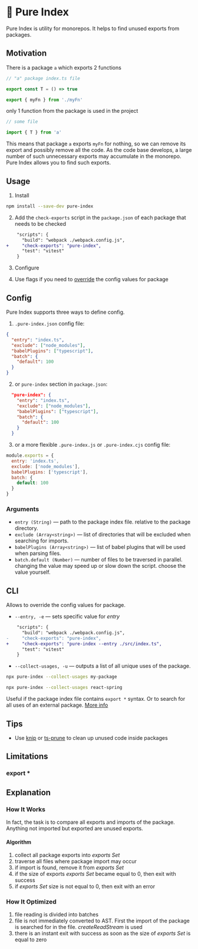 # 🌿 Pure Index

Pure Index is utility for monorepos. It helps to find unused exports from packages.

## Motivation

There is a package `a` which exports 2 functions

```ts
// "a" package index.ts file

export const T = () => true

export { myFn } from './myFn'
```

only 1 function from the package is used in the project

```ts
// some file

import { T } from 'a'
```

This means that package `a` exports `myFn` for nothing, so we can remove its export and possibly remove all the code.
As the code base develops, a large number of such unnecessary exports may accumulate in the monorepo. Pure Index allows you to find such exports.

## Usage

1. Install

```sh
npm install --save-dev pure-index
```

2. Add the `check-exports` script in the `package.json` of each package that needs to be checked

```diff
    "scripts": {
      "build": "webpack ./webpack.config.js",
+     "check-exports": "pure-index",
      "test": "vitest"
    }
```

3. Configure

4. Use flags if you need to [override](#cli) the config values for package

## Config

Pure Index supports three ways to define config.

1. `.pure-index.json` config file:

```json
{
  "entry": "index.ts",
  "exclude": ["node_modules"],
  "babelPlugins": ["typescript"],
  "batch": {
    "default": 100
  }
}
```

2. or `pure-index` section in `package.json`:

```json
  "pure-index": {
    "entry": "index.ts",
    "exclude": ["node_modules"],
    "babelPlugins": ["typescript"],
    "batch": {
      "default": 100
    }
  }
```

3. or a more flexible `.pure-index.js` or `.pure-index.cjs` config file:

```js
module.exports = {
  entry: 'index.ts',
  exclude: ['node_modules'],
  babelPlugins: ['typescript'],
  batch: {
    default: 100
  }
}
```

### Arguments

- `entry (String)` — path to the package index file. relative to the package directory.
- `exclude (Array<string>)` — list of directories that will be excluded when searching for imports.
- `babelPlugins (Array<string>)` — list of babel plugins that will be used when parsing files.
- `batch.default (Number)` — number of files to be traversed in parallel. changing the value may speed up or slow down the script. choose the value yourself.

## CLI

Allows to override the config values for package.

- `--entry, -e` — sets specific value for _entry_

```diff
    "scripts": {
      "build": "webpack ./webpack.config.js",
-     "check-exports": "pure-index",
+     "check-exports": "pure-index --entry ./src/index.ts",
      "test": "vitest"
    }
```

- `--collect-usages, -u` — outputs a list of all unique uses of the package.

```sh
npx pure-index --collect-usages my-package

npx pure-index --collect-usages react-spring
```

Useful if the package index file contains `export *` syntax. Or to search for all uses of an external package. [More info]()

## Tips

- Use [knip](https://github.com/webpro/knip) or [ts-prune](https://github.com/nadeesha/ts-prune) to clean up unused code inside packages

## Limitations

### export \*

## Explanation

### How It Works

In fact, the task is to compare all exports and imports of the package. Anything not imported but exported are unused exports.

#### Algorithm

1. collect all package exports into _exports Set_
2. traverse all files where package import may occur
3. if import is found, remove it from _exports Set_
4. if the size of exports _exports Set_ became equal to 0, then exit with success
5. if _exports Set_ size is not equal to 0, then exit with an error

### How It Optimized

1. file reading is divided into batches
2. file is not immediately converted to AST. First the import of the package is searched for in the file. _createReadStream_ is used
3. there is an instant exit with success as soon as the size of _exports Set_ is equal to zero
